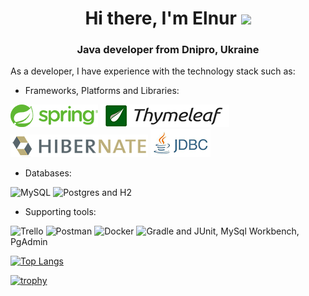 <h1 align="center">Hi there, I'm Elnur 
<img src="https://github.com/blackcater/blackcater/raw/main/images/Hi.gif" height="32"/></h1>
<h3 align="center">Java developer from Dnipro, Ukraine</h3>
As a developer, I have experience with the technology stack such as:

- Frameworks, Platforms and Libraries:

![Spring](https://github.com/ElnurKasimov/Logos/raw/main/Spring.png) ![Thymeleaf](https://github.com/ElnurKasimov/Logos/raw/main/thymeleaf.png) ![Hibernate](https://github.com/ElnurKasimov/Logos/raw/main/Hibernate.png)  ![JDBC](https://github.com/ElnurKasimov/Logos/raw/main/JDBC.png) 

- Databases: 

![MySQL](https://img.shields.io/badge/mysql-%2300f.svg?style=for-the-badge&logo=mysql&logoColor=white) ![Postgres](https://img.shields.io/badge/postgres-%23316192.svg?style=for-the-badge&logo=postgresql&logoColor=white) and H2

- Supporting tools:

![Trello](https://img.shields.io/badge/Trello-%23026AA7.svg?style=for-the-badge&logo=Trello&logoColor=white) ![Postman](https://img.shields.io/badge/Postman-FF6C37?style=for-the-badge&logo=postman&logoColor=white) ![Docker](https://img.shields.io/badge/docker-%230db7ed.svg?style=for-the-badge&logo=docker&logoColor=white) ![Gradle](https://img.shields.io/badge/Gradle-02303A.svg?style=for-the-badge&logo=Gradle&logoColor=white) and JUnit, MySql Workbench, PgAdmin

[![Top Langs](https://github-readme-stats.vercel.app/api/top-langs/?username=ElnurKasimov&layout=compact)](https://github.com/anuraghazra/github-readme-stats)

[![trophy](https://github-profile-trophy.vercel.app/?username=ElnurKasimov)](https://github.com/ryo-ma/github-profile-trophy)
